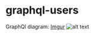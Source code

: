 # graphql-users


GraphQl diagram:
[Imgur]()
![alt text](http://i.imgur.com/MGDgNIG.png "Logo Title Text 1")
